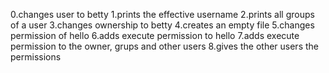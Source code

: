 0.changes user to betty
1.prints the effective username
2.prints all groups of a user
3.changes ownership to betty
4.creates an empty file
5.changes permission of hello
6.adds execute permission to hello
7.adds execute permission to the owner, grups and other users
8.gives the other users the permissions
